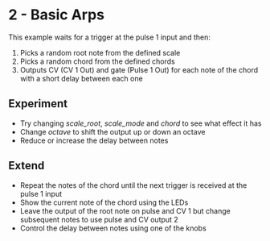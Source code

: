 # 2 - Basic Arps
This example waits for a trigger at the pulse 1 input and then:
1. Picks a random root note from the defined scale
2. Picks a random chord from the defined chords
3. Outputs CV (CV 1 Out) and gate (Pulse 1 Out) for each note of the chord with a short delay between each one

## Experiment
- Try changing *scale_root*, *scale_mode* and *chord* to see what effect it has
- Change *octave* to shift the output up or down an octave
- Reduce or increase the delay between notes

## Extend
- Repeat the notes of the chord until the next trigger is received at the pulse 1 input
- Show the current note of the chord using the LEDs
- Leave the output of the root note on pulse and CV 1 but change subsequent notes to use pulse and CV output 2
- Control the delay between notes using one of the knobs